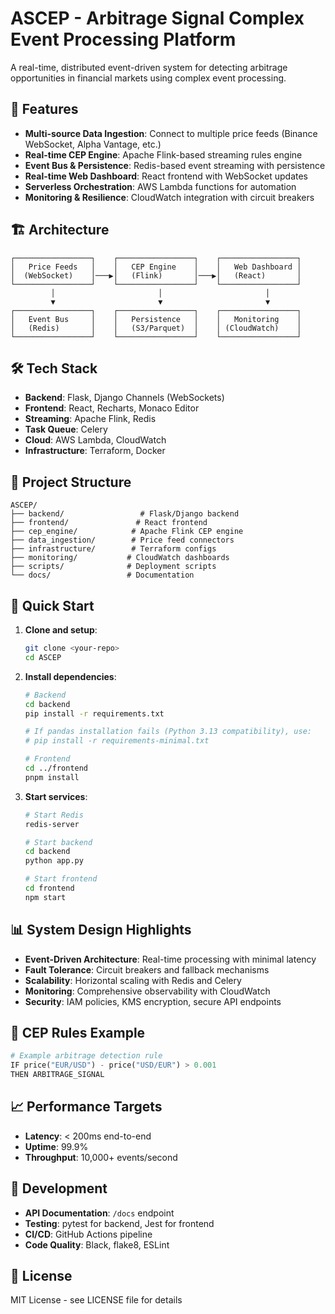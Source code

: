 # ASCEP - Arbitrage Signal Complex Event Processing Platform

A real-time, distributed event-driven system for detecting arbitrage opportunities in financial markets using complex event processing.

## 🚀 Features

- **Multi-source Data Ingestion**: Connect to multiple price feeds (Binance WebSocket, Alpha Vantage, etc.)
- **Real-time CEP Engine**: Apache Flink-based streaming rules engine
- **Event Bus & Persistence**: Redis-based event streaming with persistence
- **Real-time Web Dashboard**: React frontend with WebSocket updates
- **Serverless Orchestration**: AWS Lambda functions for automation
- **Monitoring & Resilience**: CloudWatch integration with circuit breakers

## 🏗️ Architecture

```
┌─────────────────┐    ┌─────────────────┐    ┌─────────────────┐
│   Price Feeds   │    │   CEP Engine    │    │   Web Dashboard │
│  (WebSocket)    │───▶│   (Flink)       │───▶│   (React)       │
└─────────────────┘    └─────────────────┘    └─────────────────┘
         │                       │                       │
         ▼                       ▼                       ▼
┌─────────────────┐    ┌─────────────────┐    ┌─────────────────┐
│   Event Bus     │    │   Persistence   │    │   Monitoring    │
│   (Redis)       │    │   (S3/Parquet)  │    │ (CloudWatch)    │
└─────────────────┘    └─────────────────┘    └─────────────────┘
```

## 🛠️ Tech Stack

- **Backend**: Flask, Django Channels (WebSockets)
- **Frontend**: React, Recharts, Monaco Editor
- **Streaming**: Apache Flink, Redis
- **Task Queue**: Celery
- **Cloud**: AWS Lambda, CloudWatch
- **Infrastructure**: Terraform, Docker

## 📁 Project Structure

```
ASCEP/
├── backend/                 # Flask/Django backend
├── frontend/               # React frontend
├── cep_engine/            # Apache Flink CEP engine
├── data_ingestion/        # Price feed connectors
├── infrastructure/        # Terraform configs
├── monitoring/           # CloudWatch dashboards
├── scripts/              # Deployment scripts
└── docs/                 # Documentation
```

## 🚀 Quick Start

1. **Clone and setup**:
   ```bash
   git clone <your-repo>
   cd ASCEP
   ```

2. **Install dependencies**:
   ```bash
   # Backend
   cd backend
   pip install -r requirements.txt
   
   # If pandas installation fails (Python 3.13 compatibility), use:
   # pip install -r requirements-minimal.txt
   
   # Frontend
   cd ../frontend
   pnpm install
   ```

3. **Start services**:
   ```bash
   # Start Redis
   redis-server
   
   # Start backend
   cd backend
   python app.py
   
   # Start frontend
   cd frontend
   npm start
   ```

## 📊 System Design Highlights

- **Event-Driven Architecture**: Real-time processing with minimal latency
- **Fault Tolerance**: Circuit breakers and fallback mechanisms
- **Scalability**: Horizontal scaling with Redis and Celery
- **Monitoring**: Comprehensive observability with CloudWatch
- **Security**: IAM policies, KMS encryption, secure API endpoints

## 🎯 CEP Rules Example

```python
# Example arbitrage detection rule
IF price("EUR/USD") - price("USD/EUR") > 0.001 
THEN ARBITRAGE_SIGNAL
```

## 📈 Performance Targets

- **Latency**: < 200ms end-to-end
- **Uptime**: 99.9%
- **Throughput**: 10,000+ events/second

## 🔧 Development

- **API Documentation**: `/docs` endpoint
- **Testing**: pytest for backend, Jest for frontend
- **CI/CD**: GitHub Actions pipeline
- **Code Quality**: Black, flake8, ESLint

## 📝 License

MIT License - see LICENSE file for details